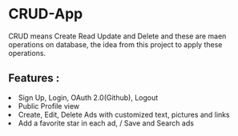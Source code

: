 # CRUD-App
CRUD means Create Read Update and Delete and these are maen operations on database,
the idea from this project to apply these operations.

## Features :

<li>Sign Up, Login, OAuth 2.0(Github), Logout</li>
<li>Public Profile view</li>
<li>Create, Edit, Delete Ads with customized text, pictures and links</li>
<li>Add a favorite star in each ad,  / Save and Search ads</li>
